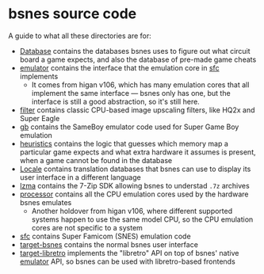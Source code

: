bsnes source code
=================

A guide to what all these directories are for:

  - [Database](./Database/)
    contains the databases bsnes uses
    to figure out what circuit board a game expects,
    and also the database of pre-made game cheats
  - [emulator](./emulator/)
    contains the interface
    that the emulation core in [sfc](./sfc/) implements
      - It comes from higan v106,
        which has many emulation cores
        that all implement the same interface —
        bsnes only has one,
        but the interface is still a good abstraction,
        so it's still here.
  - [filter](./filter/)
    contains classic CPU-based image upscaling filters,
    like HQ2x and Super Eagle
  - [gb](./gb/)
    contains the SameBoy emulator code
    used for Super Game Boy emulation
  - [heuristics](./heuristics/)
    contains the logic that guesses
    which memory map a particular game expects
    and what extra hardware it assumes is present,
    when a game cannot be found in the database
  - [Locale](./Locale/)
    contains translation databases
    that bsnes can use to display its user interface
    in a different language
  - [lzma](./lzma/)
    contains the 7-Zip SDK
    allowing bsnes to understad `.7z` archives
  - [processor](./processor/)
    contains all the CPU emulation cores
    used by the hardware bsnes emulates
      - Another holdover from higan v106,
        where different supported systems
        happen to use the same model CPU,
        so the CPU emulation cores
        are not specific to a system
  - [sfc](./sfc/)
    contains Super Famicom (SNES) emulation code
  - [target-bsnes](./target-bsnes/)
    contains the normal bsnes user interface
  - [target-libretro](./target-libretro/)
    implements the "libretro" API
    on top of bsnes' native
    [emulator](./emulator/) API,
    so bsnes can be used with libretro-based frontends
